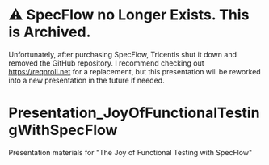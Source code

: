 # ⚠️ SpecFlow no Longer Exists. This is Archived.

Unfortunately, after purchasing SpecFlow, Tricentis shut it down and removed the GitHub repository. I recommend checking out <https://reqnroll.net> for a replacement, but this presentation will be reworked into a new presentation in the future if needed.

# Presentation_JoyOfFunctionalTestingWithSpecFlow
Presentation materials for "The Joy of Functional Testing with SpecFlow"
